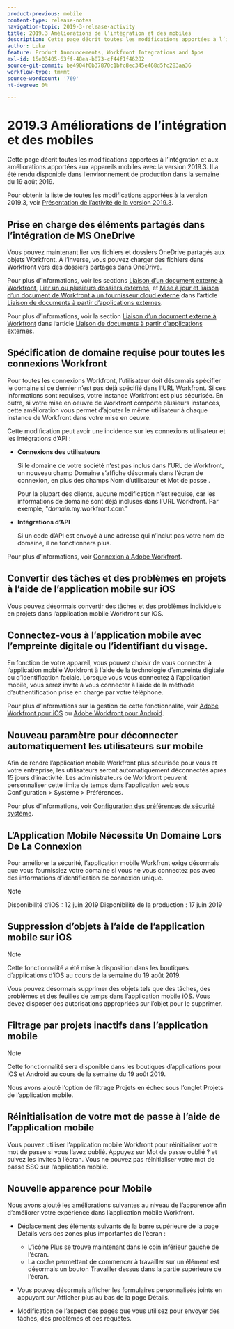 ```yaml
---
product-previous: mobile
content-type: release-notes
navigation-topic: 2019-3-release-activity
title: 2019.3 Améliorations de l’intégration et des mobiles
description: Cette page décrit toutes les modifications apportées à l’intégration et aux améliorations apportées aux appareils mobiles avec la version 2019.3. Il a été rendu disponible dans l’environnement de production dans la semaine du 19 août 2019.
author: Luke
feature: Product Announcements, Workfront Integrations and Apps
exl-id: 15e03405-63ff-48ea-b873-cf44f1f46282
source-git-commit: be4904f0b37870c1bfc8ec345e468d5fc283aa36
workflow-type: tm+mt
source-wordcount: '769'
ht-degree: 0%

---
```


# 2019.3 Améliorations de l’intégration et des mobiles

Cette page décrit toutes les modifications apportées à l’intégration et aux améliorations apportées aux appareils mobiles avec la version 2019.3. Il a été rendu disponible dans l’environnement de production dans la semaine du 19 août 2019.

Pour obtenir la liste de toutes les modifications apportées à la version 2019.3, voir [Présentation de l’activité de la version 2019.3](../../../../product-announcements/product-releases/quarterly-release-archive/2019.3-release-activity/2019.3-release-activity-overview.md).

## Prise en charge des éléments partagés dans l’intégration de MS OneDrive

Vous pouvez maintenant lier vos fichiers et dossiers OneDrive partagés aux objets Workfront. À l’inverse, vous pouvez charger des fichiers dans Workfront vers des dossiers partagés dans OneDrive.

Pour plus d’informations, voir les sections [Liaison d’un document externe à Workfront](../../../../documents/adding-documents-to-workfront/link-documents-from-external-apps.md#linking-existing-documents), [Lier un ou plusieurs dossiers externes](../../../../documents/adding-documents-to-workfront/link-documents-from-external-apps.md#linking-a-folder), et [Mise à jour et liaison d’un document de Workfront à un fournisseur cloud externe](../../../../documents/adding-documents-to-workfront/link-documents-from-external-apps.md#sending-documents) dans l’article [Liaison de documents à partir d’applications externes](../../../../documents/adding-documents-to-workfront/link-documents-from-external-apps.md).

Pour plus d’informations, voir la section [Liaison d’un document externe à Workfront](../../../../documents/adding-documents-to-workfront/link-documents-from-external-apps.md#linking-existing-documents) dans l’article [Liaison de documents à partir d’applications externes](../../../../documents/adding-documents-to-workfront/link-documents-from-external-apps.md).

## Spécification de domaine requise pour toutes les connexions Workfront

Pour toutes les connexions Workfront, l’utilisateur doit désormais spécifier le domaine si ce dernier n’est pas déjà spécifié dans l’URL Workfront. Si ces informations sont requises, votre instance Workfront est plus sécurisée. En outre, si votre mise en oeuvre de Workfront comporte plusieurs instances, cette amélioration vous permet d’ajouter le même utilisateur à chaque instance de Workfront dans votre mise en oeuvre.

Cette modification peut avoir une incidence sur les connexions utilisateur et les intégrations d’API :

* **Connexions des utilisateurs**

   Si le domaine de votre société n’est pas inclus dans l’URL de Workfront, un nouveau champ Domaine s’affiche désormais dans l’écran de connexion, en plus des champs Nom d’utilisateur et Mot de passe .

   Pour la plupart des clients, aucune modification n’est requise, car les informations de domaine sont déjà incluses dans l’URL Workfront. Par exemple, &quot;*domain*.my.workfront.com.&quot;

* **Intégrations d’API**

   Si un code d’API est envoyé à une adresse qui n’inclut pas votre nom de domaine, il ne fonctionnera plus.

Pour plus d’informations, voir [Connexion à Adobe Workfront](../../../../workfront-basics/manage-your-account-and-profile/managing-your-workfront-account/log-in-to-workfront.md).

## Convertir des tâches et des problèmes en projets à l’aide de l’application mobile sur iOS

Vous pouvez désormais convertir des tâches et des problèmes individuels en projets dans l’application mobile Workfront sur iOS.

## Connectez-vous à l’application mobile avec l’empreinte digitale ou l’identifiant du visage.

En fonction de votre appareil, vous pouvez choisir de vous connecter à l’application mobile Workfront à l’aide de la technologie d’empreinte digitale ou d’identification faciale. Lorsque vous vous connectez à l’application mobile, vous serez invité à vous connecter à l’aide de la méthode d’authentification prise en charge par votre téléphone.

Pour plus d’informations sur la gestion de cette fonctionnalité, voir [Adobe Workfront pour iOS](../../../../workfront-basics/mobile-apps/using-the-workfront-mobile-app/workfront-for-ios.md) ou [Adobe Workfront pour Android](../../../../workfront-basics/mobile-apps/using-the-workfront-mobile-app/workfront-for-android.md).

## Nouveau paramètre pour déconnecter automatiquement les utilisateurs sur mobile

Afin de rendre l’application mobile Workfront plus sécurisée pour vous et votre entreprise, les utilisateurs seront automatiquement déconnectés après 15 jours d’inactivité. Les administrateurs de Workfront peuvent personnaliser cette limite de temps dans l’application web sous Configuration > Système > Préférences.

Pour plus d’informations, voir [Configuration des préférences de sécurité système](../../../../administration-and-setup/manage-workfront/security/configure-security-preferences.md).

## L’Application Mobile Nécessite Un Domaine Lors De La Connexion

Pour améliorer la sécurité, l’application mobile Workfront exige désormais que vous fournissiez votre domaine si vous ne vous connectez pas avec des informations d’identification de connexion unique.

>[!NOTE]
>
>Disponibilité d’iOS : 12 juin 2019
Disponibilité de la production : 17 juin 2019

## Suppression d’objets à l’aide de l’application mobile sur iOS

>[!NOTE]
Cette fonctionnalité a été mise à disposition dans les boutiques d’applications d’iOS au cours de la semaine du 19 août 2019.

Vous pouvez désormais supprimer des objets tels que des tâches, des problèmes et des feuilles de temps dans l’application mobile iOS. Vous devez disposer des autorisations appropriées sur l’objet pour le supprimer.

## Filtrage par projets inactifs dans l’application mobile

>[!NOTE]
Cette fonctionnalité sera disponible dans les boutiques d’applications pour iOS et Android au cours de la semaine du 19 août 2019.

Nous avons ajouté l’option de filtrage Projets en échec sous l’onglet Projets de l’application mobile.

## Réinitialisation de votre mot de passe à l’aide de l’application mobile

Vous pouvez utiliser l’application mobile Workfront pour réinitialiser votre mot de passe si vous l’avez oublié. Appuyez sur Mot de passe oublié ? et suivez les invites à l’écran. Vous ne pouvez pas réinitialiser votre mot de passe SSO sur l’application mobile.

## Nouvelle apparence pour Mobile

Nous avons ajouté les améliorations suivantes au niveau de l’apparence afin d’améliorer votre expérience dans l’application mobile Workfront.

* Déplacement des éléments suivants de la barre supérieure de la page Détails vers des zones plus importantes de l’écran :

   * L’icône Plus se trouve maintenant dans le coin inférieur gauche de l’écran.
   * La coche permettant de commencer à travailler sur un élément est désormais un bouton Travailler dessus dans la partie supérieure de l’écran.

* Vous pouvez désormais afficher les formulaires personnalisés joints en appuyant sur Afficher plus au bas de la page Détails.
* Modification de l’aspect des pages que vous utilisez pour envoyer des tâches, des problèmes et des requêtes.

